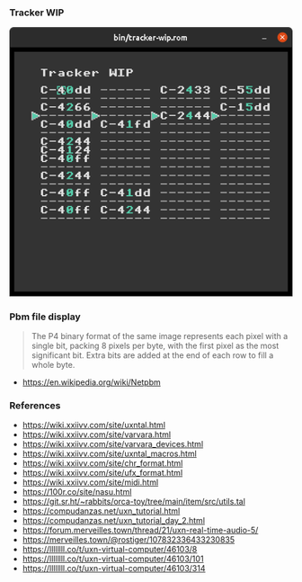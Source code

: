 ### Tracker WIP

![Screenshot](images/screenshot.png?raw=true)

### Pbm file display

> The P4 binary format of the same image represents each pixel with a single
> bit, packing 8 pixels per byte, with the first pixel as the most significant
> bit. Extra bits are added at the end of each row to fill a whole byte.

- https://en.wikipedia.org/wiki/Netpbm

### References

- <https://wiki.xxiivv.com/site/uxntal.html>
- <https://wiki.xxiivv.com/site/varvara.html>
- <https://wiki.xxiivv.com/site/varvara_devices.html>
- <https://wiki.xxiivv.com/site/uxntal_macros.html>
- <https://wiki.xxiivv.com/site/chr_format.html>
- <https://wiki.xxiivv.com/site/ufx_format.html>
- <https://wiki.xxiivv.com/site/midi.html>
- <https://100r.co/site/nasu.html>
- <https://git.sr.ht/~rabbits/orca-toy/tree/main/item/src/utils.tal>
- <https://compudanzas.net/uxn_tutorial.html>
- <https://compudanzas.net/uxn_tutorial_day_2.html>
- <https://forum.merveilles.town/thread/21/uxn-real-time-audio-5/>
- <https://merveilles.town/@rostiger/107832336433230835>
- <https://llllllll.co/t/uxn-virtual-computer/46103/8>
- <https://llllllll.co/t/uxn-virtual-computer/46103/101>
- <https://llllllll.co/t/uxn-virtual-computer/46103/314>
